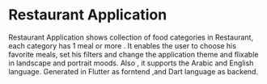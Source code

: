 # Restaurant Application

Restaurant Application shows collection of food categories in Restaurant, each category has 1 meal or more .
It enables the user to choose his favorite meals, set his filters and change the application theme and flixable in landscape and portrait moods.
Also , it supports the Arabic and English language.
Generated in Flutter as forntend ,and Dart language as backend.
